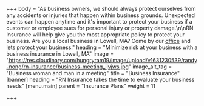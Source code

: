+++
body = "As business owners, we should always protect ourselves from any accidents or injuries that happen within business grounds. Unexpected events can happen anytime and it's important to protect your business if a customer or employee sues for personal injury or property damage.\n\nRN Insurance will help give you the most appropriate policy to protect your business. Are you a local business in Lowell, MA? Come by our [office]() and lets protect your business."
heading = "Minimize risk at your business with a business insurance in Lowell, MA"
image = "https://res.cloudinary.com/hungryram19/image/upload/v1631230539/randy-nong/rn-insurance/business-meeting_ijvjws.jpg"
image_alt_tag = "Business woman and man in a meeting"
title = "Business Insurance"
[banner]
heading = "RN Insurance takes the time to evaluate your business needs"
[menu.main]
parent = "Insurance Plans"
weight = 11

+++
